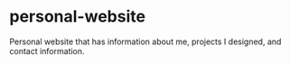 # personal-website
Personal website that has information about me, projects I designed, and contact information.
